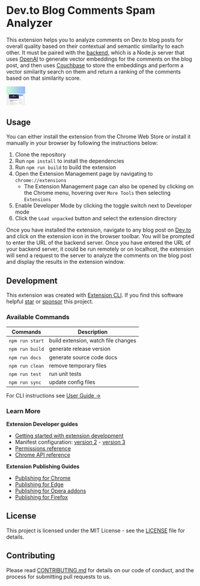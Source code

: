 # Dev.to Blog Comments Spam Analyzer

This extension helps you to analyze comments on Dev.to blog posts for overall quality based on their contextual and semantic similarity to each other. It must be paired with the [backend](https://www.github.com/hummusonrails/comments-spam-analyzer-backend), which is a Node.js server that uses [OpenAI](https://openai.com) to generate vector embeddings for the comments on the blog post, and then uses [Couchbase](https://couchbase.com) to store the embeddings and perform a vector similarity search on them and return a ranking of the comments based on that similarity score.

<img src="demo_walkthrough.gif" alt="Extension Example" width="10%">

## Usage

You can either install the extension from the Chrome Web Store or install it manually in your browser by following the instructions below:

1. Clone the repository
2. Run `npm install` to install the dependencies
3. Run `npm run build` to build the extension
4. Open the Extension Management page by navigating to `chrome://extensions`
   - The Extension Management page can also be opened by clicking on the Chrome menu, hovering over `More Tools` then selecting `Extensions`
5. Enable Developer Mode by clicking the toggle switch next to Developer mode
6. Click the `Load unpacked` button and select the extension directory

Once you have installed the extension, navigate to any blog post on [Dev.to](https://dev.to) and click on the extension icon in the browser toolbar. You will be prompted to enter the URL of the backend server. Once you have entered the URL of your backend server, it could be run remotely or on localhost, the extension will send a request to the server to analyze the comments on the blog post and display the results in the extension window.

## Development 

This extension was created with [Extension CLI](https://oss.mobilefirst.me/extension-cli/). If you find this software helpful [star](https://github.com/MobileFirstLLC/extension-cli/) or [sponsor](https://github.com/sponsors/MobileFirstLLC) this project.

### Available Commands

| Commands | Description |
| --- | --- |
| `npm run start` | build extension, watch file changes |
| `npm run build` | generate release version |
| `npm run docs` | generate source code docs |
| `npm run clean` | remove temporary files |
| `npm run test` | run unit tests |
| `npm run sync` | update config files |

For CLI instructions see [User Guide &rarr;](https://oss.mobilefirst.me/extension-cli/)

### Learn More

**Extension Developer guides**

- [Getting started with extension development](https://developer.chrome.com/extensions/getstarted)
- Manifest configuration: [version 2](https://developer.chrome.com/extensions/manifest) - [version 3](https://developer.chrome.com/docs/extensions/mv3/intro/)
- [Permissions reference](https://developer.chrome.com/extensions/declare_permissions)
- [Chrome API reference](https://developer.chrome.com/docs/extensions/reference/)

**Extension Publishing Guides**

- [Publishing for Chrome](https://developer.chrome.com/webstore/publish)
- [Publishing for Edge](https://docs.microsoft.com/en-us/microsoft-edge/extensions-chromium/publish/publish-extension)
- [Publishing for Opera addons](https://dev.opera.com/extensions/publishing-guidelines/)
- [Publishing for Firefox](https://extensionworkshop.com/documentation/publish/submitting-an-add-on/)

## License

This project is licensed under the MIT License - see the [LICENSE](LICENSE) file for details.

## Contributing

Please read [CONTRIBUTING.md](CONTRIBUTING.md) for details on our code of conduct, and the process for submitting pull requests to us.
